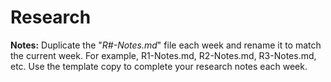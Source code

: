 # Research

**Notes:** Duplicate the "_R#-Notes.md_" file each week and rename it to match the current week. For example, R1-Notes.md, R2-Notes.md, R3-Notes.md, etc. Use the template copy to complete your research notes each week.




